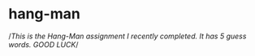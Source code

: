 # hang-man

/*This is the Hang-Man assignment I recently completed. It has 5 guess words. GOOD LUCK*/


